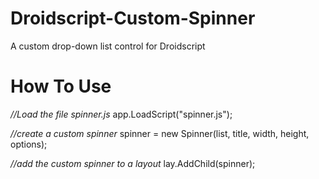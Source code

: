 # Droidscript-Custom-Spinner
A custom drop-down list control for Droidscript 

# How To Use
*//Load the file spinner.js*
app.LoadScript("spinner.js");

*//create a custom spinner*
spinner = new Spinner(list, title, width, height, options);

*//add the custom spinner to a layout*
lay.AddChild(spinner);
